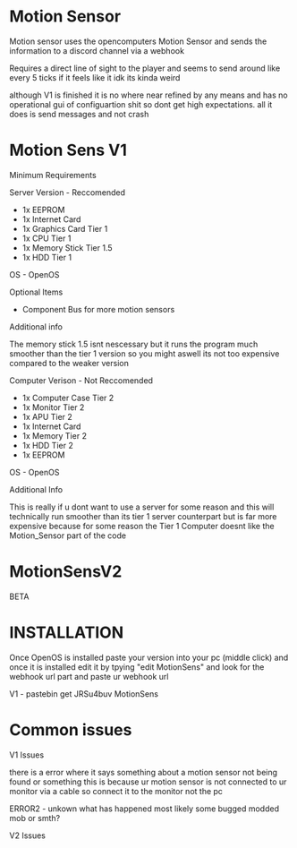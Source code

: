 # Motion Sensor

Motion sensor uses the opencomputers Motion Sensor and sends the information to a discord channel via a webhook

Requires a direct line of sight to the player and seems to send around like every 5 ticks if it feels like it idk its kinda weird

although V1 is finished it is no where near refined by any means and has no operational gui of configuartion shit so dont get high expectations. all it does is send messages and not crash

# Motion Sens V1

Minimum Requirements

Server Version - Reccomended

- 1x EEPROM
- 1x Internet Card
- 1x Graphics Card Tier 1
- 1x CPU Tier 1
- 1x Memory Stick Tier 1.5
- 1x HDD Tier 1

OS - OpenOS

Optional Items

- Component Bus for more motion sensors

Additional info

The memory stick 1.5 isnt nescessary but it runs the program much smoother than the tier 1 version so you might aswell its not too expensive compared to the weaker version

Computer Verison - Not Reccomended

- 1x Computer Case Tier 2
- 1x Monitor Tier 2
- 1x APU Tier 2
- 1x Internet Card
- 1x Memory Tier 2
- 1x HDD Tier 2
- 1x EEPROM

OS - OpenOS

Additional Info

This is really if u dont want to use a server for some reason and this will technically run smoother than its tier 1 server counterpart but is far more expensive because for some reason the Tier 1 Computer doesnt like the Motion_Sensor part of the code

# MotionSensV2

BETA

# INSTALLATION

Once OpenOS is installed paste your version into your pc (middle click) and once it is installed edit it by tpying "edit MotionSens" and look for the webhook url part and paste ur webhook url

V1 -  pastebin get JRSu4buv MotionSens

# Common issues

V1 Issues

there is a error where it says something about a motion sensor not being found or something this is because ur motion sensor is not connected to ur monitor via a cable so connect it to the monitor not the pc

ERROR2 - unkown what has happened most likely some bugged modded mob or smth?

V2 Issues
